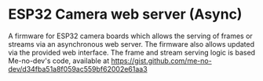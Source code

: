 # ESP32 Camera web server (Async)
A firmware for ESP32 camera boards which allows the serving of frames or streams via an asynchronous web server.
The firmware also allows updated via the provided web interface.
The frame and stream serving logic is based Me-no-dev's code, available at https://gist.github.com/me-no-dev/d34fba51a8f059ac559bf62002e61aa3